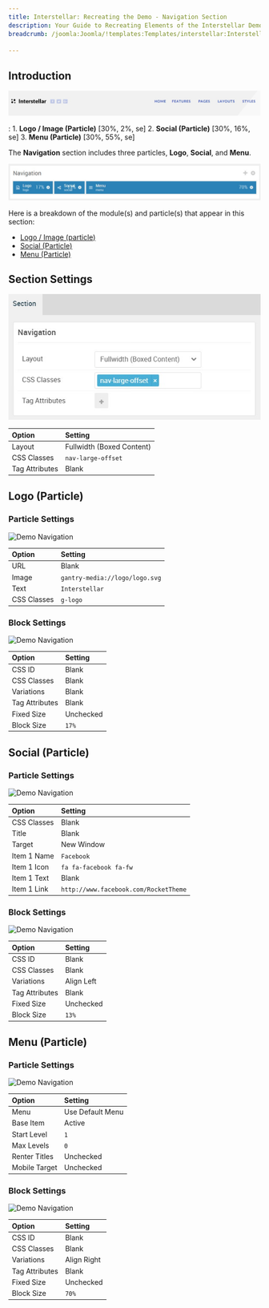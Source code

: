 ```yaml
---
title: Interstellar: Recreating the Demo - Navigation Section
description: Your Guide to Recreating Elements of the Interstellar Demo for Joomla
breadcrumb: /joomla:Joomla/!templates:Templates/interstellar:Interstellar

---
```


## Introduction

![](assets/demo_1.jpeg)

:   1. **Logo / Image (Particle)** [30%, 2%, se]
    2. **Social (Particle)** [30%, 16%, se]
    3. **Menu (Particle)** [30%, 55%, se]

The **Navigation** section includes three particles, **Logo**, **Social**, and **Menu**.

![](assets/home_navigation.jpeg)

Here is a breakdown of the module(s) and particle(s) that appear in this section:

* [Logo / Image (particle)](#logo-(particle))
* [Social (Particle)](#social-(particle))
* [Menu (Particle)](#menu-(particle))

## Section Settings

![](assets/demo_navigation_settings.jpeg)

| Option           | Setting                   |
| :--------------- | :----------               |
| Layout           | Fullwidth (Boxed Content) |
| CSS Classes      | `nav-large-offset`        |
| Tag Attributes   | Blank                     |

## Logo (Particle)

### Particle Settings

![Demo Navigation](demo_navigation_1.jpeg)

| Option      | Setting                        |
| :-----      | :-----                         |
| URL         | Blank                          |
| Image       | `gantry-media://logo/logo.svg` |
| Text        | `Interstellar`                 |
| CSS Classes | `g-logo`                       |

### Block Settings

![Demo Navigation](demo_navigation_2.jpeg)

| Option         | Setting   |
| :-----         | :-----    |
| CSS ID         | Blank     |
| CSS Classes    | Blank     |
| Variations     | Blank     |
| Tag Attributes | Blank     |
| Fixed Size     | Unchecked |
| Block Size     | `17%`     |

## Social (Particle)

### Particle Settings

![Demo Navigation](demo_navigation_5.jpeg)

| Option      | Setting                               |
| :-----      | :-----                                |
| CSS Classes | Blank                                 |
| Title       | Blank                                 |
| Target      | New Window                            |
| Item 1 Name | `Facebook`                            |
| Item 1 Icon | `fa fa-facebook fa-fw`                |
| Item 1 Text | Blank                                 |
| Item 1 Link | `http://www.facebook.com/RocketTheme` |


### Block Settings

![Demo Navigation](demo_navigation_6.jpeg)

| Option         | Setting    |
| :-----         | :-----     |
| CSS ID         | Blank      |
| CSS Classes    | Blank      |
| Variations     | Align Left |
| Tag Attributes | Blank      |
| Fixed Size     | Unchecked  |
| Block Size     | `13%`      |

## Menu (Particle)

### Particle Settings

![Demo Navigation](demo_navigation_3.jpeg)

| Option        | Setting          |
| :-----        | :-----           |
| Menu          | Use Default Menu |
| Base Item     | Active           |
| Start Level   | `1`              |
| Max Levels    | `0`              |
| Renter Titles | Unchecked        |
| Mobile Target | Unchecked        |


### Block Settings

![Demo Navigation](demo_navigation_4.jpeg)

| Option         | Setting     |
| :-----         | :-----      |
| CSS ID         | Blank       |
| CSS Classes    | Blank       |
| Variations     | Align Right |
| Tag Attributes | Blank       |
| Fixed Size     | Unchecked   |
| Block Size     | `70%`       |